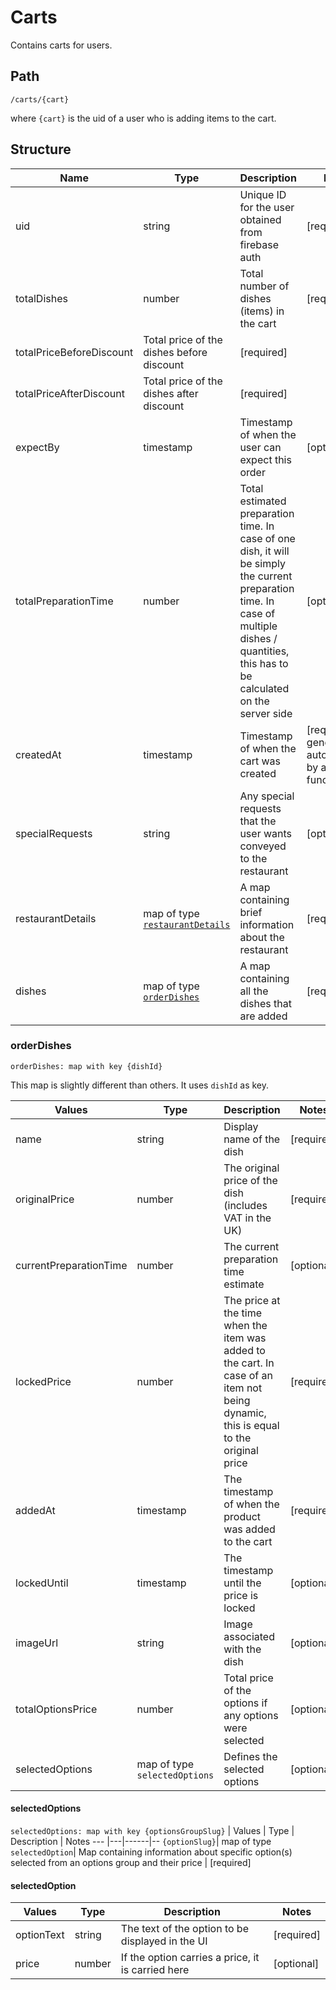 # Carts
Contains carts for users.
## Path
`/carts/{cart}`

where `{cart}` is the uid of a user who is adding items to the cart.


## Structure

| Name | Type | Description | Notes
--- |---|------|--
uid|string|Unique ID for the user obtained from firebase auth | [required]
totalDishes | number | Total number of dishes (items) in the cart | [required]
totalPriceBeforeDiscount | Total price of the dishes before discount | [required]
totalPriceAfterDiscount | Total price of the dishes after discount | [required]
expectBy | timestamp | Timestamp of when the user can expect this order | [optional]
totalPreparationTime | number | Total estimated preparation time. In case of one dish, it will be simply the current preparation time. In case of multiple dishes / quantities, this has to be calculated on the server side | [optional]
createdAt | timestamp | Timestamp of when the cart was created | [required] generated automatically by a cloud function
specialRequests | string | Any special requests that the user wants conveyed to the restaurant | [optional]
restaurantDetails | map of type [`restaurantDetails`](#dishes-structure-restaurantdetails) | A map containing brief information about the restaurant | [required]
dishes | map of type [`orderDishes`](#orderdishes) | A map containing all the dishes that are added | [required]

### orderDishes
`orderDishes: map with key {dishId}`
<aside class="notice">
This map is slightly different than others. It uses <code>dishId</code> as key. 
</aside>

| Values | Type | Description | Notes
--- |---|------|--
name| string | Display name of the dish | [required]
originalPrice | number | The original price of the dish (includes VAT in the UK) | [required]
currentPreparationTime | number | The current preparation time estimate | [optional]
lockedPrice | number | The price at the time when the item was added to the cart. In case of an item not being dynamic, this is equal to the original price | [required]
addedAt | timestamp | The timestamp of when the product was added to the cart | [required]
lockedUntil | timestamp | The timestamp until the price is locked | [optional]
imageUrl | string | Image associated with the dish | [optional]
totalOptionsPrice | number | Total price of the options if any options were selected | [optional]
selectedOptions | map of type `selectedOptions` |Defines the selected options| [optional]

#### selectedOptions
`selectedOptions: map with key {optionsGroupSlug}`
| Values | Type | Description | Notes
--- |---|------|--
`{optionSlug}`| map of type `selectedOption`| Map containing information about specific option(s) selected from an options group and their price | [required]

#### selectedOption
| Values | Type | Description | Notes
--- |---|------|--
optionText | string | The text of the option to be displayed in the UI | [required]
price | number | If the option carries a price, it is carried here | [optional]
